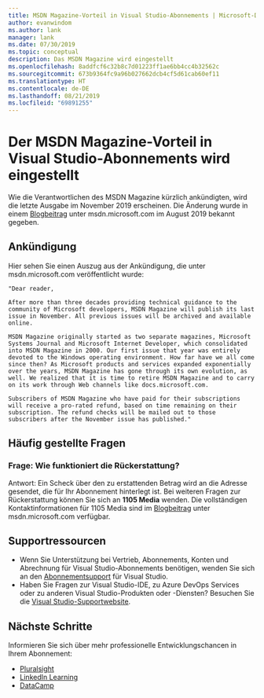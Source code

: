 ```yaml
---
title: MSDN Magazine-Vorteil in Visual Studio-Abonnements | Microsoft-Dokumentation
author: evanwindom
ms.author: lank
manager: lank
ms.date: 07/30/2019
ms.topic: conceptual
description: Das MSDN Magazine wird eingestellt
ms.openlocfilehash: 8addfcf6c32b8c7d01223ff1ae6bb4cc4b32562c
ms.sourcegitcommit: 673b9364fc9a96b027662dcb4cf5d61cab60ef11
ms.translationtype: HT
ms.contentlocale: de-DE
ms.lasthandoff: 08/21/2019
ms.locfileid: "69891255"
---
```

# <a name="the-msdn-magazine-benefit-in-visual-studio-subscriptions-has-been-discontinued"></a>Der MSDN Magazine-Vorteil in Visual Studio-Abonnements wird eingestellt

Wie die Verantwortlichen des MSDN Magazine kürzlich ankündigten, wird die letzte Ausgabe im November 2019 erscheinen.  Die Änderung wurde in einem [Blogbeitrag](https://msdn.microsoft.com/magazine/mt833502.aspx?) unter msdn.microsoft.com im August 2019 bekannt gegeben.  

## <a name="the-announcement"></a>Ankündigung
Hier sehen Sie einen Auszug aus der Ankündigung, die unter msdn.microsoft.com veröffentlicht wurde:

    "Dear reader,

    After more than three decades providing technical guidance to the community of Microsoft developers, MSDN Magazine will publish its last issue in November. All previous issues will be archived and available online.

    MSDN Magazine originally started as two separate magazines, Microsoft Systems Journal and Microsoft Internet Developer, which consolidated into MSDN Magazine in 2000. Our first issue that year was entirely devoted to the Windows operating environment. How far have we all come since then? As Microsoft products and services expanded exponentially over the years, MSDN Magazine has gone through its own evolution, as well. We realized that it is time to retire MSDN Magazine and to carry on its work through Web channels like docs.microsoft.com.

    Subscribers of MSDN Magazine who have paid for their subscriptions will receive a pro-rated refund, based on time remaining on their subscription. The refund checks will be mailed out to those subscribers after the November issue has published."

## <a name="frequently-asked-questions"></a>Häufig gestellte Fragen
### <a name="q-how-does-the-refund-process-work"></a>Frage: Wie funktioniert die Rückerstattung?
Antwort: Ein Scheck über den zu erstattenden Betrag wird an die Adresse gesendet, die für Ihr Abonnement hinterlegt ist. Bei weiteren Fragen zur Rückerstattung können Sie sich an **1105 Media** wenden.  Die vollständigen Kontaktinformationen für 1105 Media sind im [Blogbeitrag](https://msdn.microsoft.com/magazine/mt833502.aspx?) unter msdn.microsoft.com verfügbar.  

## <a name="support-resources"></a>Supportressourcen
- Wenn Sie Unterstützung bei Vertrieb, Abonnements, Konten und Abrechnung für Visual Studio-Abonnements benötigen, wenden Sie sich an den [Abonnementsupport](https://visualstudio.microsoft.com/subscriptions/support/) für Visual Studio.
- Haben Sie Fragen zur Visual Studio-IDE, zu Azure DevOps Services oder zu anderen Visual Studio-Produkten oder -Diensten?  Besuchen Sie die [Visual Studio-Supportwebsite](https://visualstudio.microsoft.com/support/).

## <a name="next-steps"></a>Nächste Schritte
Informieren Sie sich über mehr professionelle Entwicklungschancen in Ihrem Abonnement:
- [Pluralsight](vs-pluralsight.md)
- [LinkedIn Learning](vs-linkedin-learning.md)
- [DataCamp](vs-datacamp.md)
